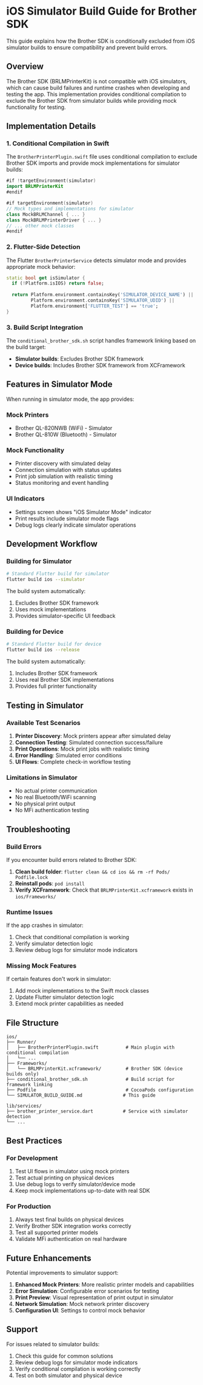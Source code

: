 # iOS Simulator Build Guide for Brother SDK

This guide explains how the Brother SDK is conditionally excluded from iOS simulator builds to ensure compatibility and prevent build errors.

## Overview

The Brother SDK (BRLMPrinterKit) is not compatible with iOS simulators, which can cause build failures and runtime crashes when developing and testing the app. This implementation provides conditional compilation to exclude the Brother SDK from simulator builds while providing mock functionality for testing.

## Implementation Details

### 1. Conditional Compilation in Swift

The `BrotherPrinterPlugin.swift` file uses conditional compilation to exclude Brother SDK imports and provide mock implementations for simulator builds:

```swift
#if !targetEnvironment(simulator)
import BRLMPrinterKit
#endif

#if targetEnvironment(simulator)
// Mock types and implementations for simulator
class MockBRLMChannel { ... }
class MockBRLMPrinterDriver { ... }
// ... other mock classes
#endif
```

### 2. Flutter-Side Detection

The Flutter `BrotherPrinterService` detects simulator mode and provides appropriate mock behavior:

```dart
static bool get isSimulator {
  if (!Platform.isIOS) return false;
  
  return Platform.environment.containsKey('SIMULATOR_DEVICE_NAME') ||
         Platform.environment.containsKey('SIMULATOR_UDID') ||
         Platform.environment['FLUTTER_TEST'] == 'true';
}
```

### 3. Build Script Integration

The `conditional_brother_sdk.sh` script handles framework linking based on the build target:

- **Simulator builds**: Excludes Brother SDK framework
- **Device builds**: Includes Brother SDK framework from XCFramework

## Features in Simulator Mode

When running in simulator mode, the app provides:

### Mock Printers
- Brother QL-820NWB (WiFi) - Simulator
- Brother QL-810W (Bluetooth) - Simulator

### Mock Functionality
- Printer discovery with simulated delay
- Connection simulation with status updates
- Print job simulation with realistic timing
- Status monitoring and event handling

### UI Indicators
- Settings screen shows "iOS Simulator Mode" indicator
- Print results include simulator mode flags
- Debug logs clearly indicate simulator operations

## Development Workflow

### Building for Simulator
```bash
# Standard Flutter build for simulator
flutter build ios --simulator
```

The build system automatically:
1. Excludes Brother SDK framework
2. Uses mock implementations
3. Provides simulator-specific UI feedback

### Building for Device
```bash
# Standard Flutter build for device
flutter build ios --release
```

The build system automatically:
1. Includes Brother SDK framework
2. Uses real Brother SDK implementations
3. Provides full printer functionality

## Testing in Simulator

### Available Test Scenarios
1. **Printer Discovery**: Mock printers appear after simulated delay
2. **Connection Testing**: Simulated connection success/failure
3. **Print Operations**: Mock print jobs with realistic timing
4. **Error Handling**: Simulated error conditions
5. **UI Flows**: Complete check-in workflow testing

### Limitations in Simulator
- No actual printer communication
- No real Bluetooth/WiFi scanning
- No physical print output
- No MFi authentication testing

## Troubleshooting

### Build Errors
If you encounter build errors related to Brother SDK:

1. **Clean build folder**: `flutter clean && cd ios && rm -rf Pods/ Podfile.lock`
2. **Reinstall pods**: `pod install`
3. **Verify XCFramework**: Check that `BRLMPrinterKit.xcframework` exists in `ios/Frameworks/`

### Runtime Issues
If the app crashes in simulator:

1. Check that conditional compilation is working
2. Verify simulator detection logic
3. Review debug logs for simulator mode indicators

### Missing Mock Features
If certain features don't work in simulator:

1. Add mock implementations to the Swift mock classes
2. Update Flutter simulator detection logic
3. Extend mock printer capabilities as needed

## File Structure

```
ios/
├── Runner/
│   ├── BrotherPrinterPlugin.swift          # Main plugin with conditional compilation
│   └── ...
├── Frameworks/
│   └── BRLMPrinterKit.xcframework/         # Brother SDK (device builds only)
├── conditional_brother_sdk.sh              # Build script for framework linking
├── Podfile                                 # CocoaPods configuration
└── SIMULATOR_BUILD_GUIDE.md               # This guide

lib/services/
├── brother_printer_service.dart           # Service with simulator detection
└── ...
```

## Best Practices

### For Development
1. Test UI flows in simulator using mock printers
2. Test actual printing on physical devices
3. Use debug logs to verify simulator/device mode
4. Keep mock implementations up-to-date with real SDK

### For Production
1. Always test final builds on physical devices
2. Verify Brother SDK integration works correctly
3. Test all supported printer models
4. Validate MFi authentication on real hardware

## Future Enhancements

Potential improvements to simulator support:

1. **Enhanced Mock Printers**: More realistic printer models and capabilities
2. **Error Simulation**: Configurable error scenarios for testing
3. **Print Preview**: Visual representation of print output in simulator
4. **Network Simulation**: Mock network printer discovery
5. **Configuration UI**: Settings to control mock behavior

## Support

For issues related to simulator builds:

1. Check this guide for common solutions
2. Review debug logs for simulator mode indicators
3. Verify conditional compilation is working correctly
4. Test on both simulator and physical device